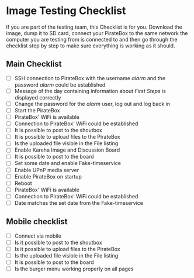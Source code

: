 # Image Testing Checklist
If you are part of the testing team, this Checklist is for you. Download the image, dump it to SD card, connect your PirateBox to the same network the computer you are testing from is connected to and then go through the checklist step by step to make sure everything is working as it should.

## Main Checklist
* [ ] SSH connection to PirateBox with the username *alarm* and the password *alarm* could be established
* [ ] Message of the day containing information about *First Steps* is displayed correctly
* [ ] Change the password for the *alarm* user, log out and log back in
* [ ] Start the PirateBox
* [ ] PirateBox' WiFi is available
* [ ] Connection to PirateBox' WiFi could be established
* [ ] It is possible to post to the shoutbox
* [ ] It is possible to upload files to the PirateBox
* [ ] Is the uploaded file visible in the File listing
* [ ] Enable Kareha Image and Discussion Board
* [ ] It is possible to post to the board
* [ ] Set some date and enable Fake-timeservice
* [ ] Enable UPnP media server
* [ ] Enable PirateBox on startup
* [ ] Reboot
* [ ] PirateBox' WiFi is available
* [ ] Connection to PirateBox' WiFi could be established
* [ ] Date matches the set date from the Fake-timeservice

## Mobile checklist
* [ ] Connect via mobile
* [ ] Is it possible to post to the shoutbox
* [ ] Is it possible to upload files to the PirateBox
* [ ] Is the uploaded file visible in the File listing
* [ ] It is possible to post to the board
* [ ] Is the burger menu working properly on all pages
